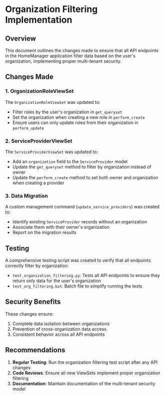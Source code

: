 # Organization Filtering Implementation

## Overview

This document outlines the changes made to ensure that all API endpoints in the HomeManager application filter data based on the user's organization, implementing proper multi-tenant security.

## Changes Made

### 1. OrganizationRoleViewSet

The `OrganizationRoleViewSet` was updated to:
- Filter roles by the user's organization in `get_queryset`
- Set the organization when creating a new role in `perform_create`
- Ensure users can only update roles from their organization in `perform_update`

### 2. ServiceProviderViewSet

The `ServiceProviderViewSet` was updated to:
- Add an `organization` field to the `ServiceProvider` model
- Update the `get_queryset` method to filter by organization instead of owner
- Update the `perform_create` method to set both owner and organization when creating a provider

### 3. Data Migration

A custom management command (`update_service_providers`) was created to:
- Identify existing `ServiceProvider` records without an organization
- Associate them with their owner's organization
- Report on the migration results

## Testing

A comprehensive testing script was created to verify that all endpoints correctly filter by organization:
- `test_organization_filtering.py`: Tests all API endpoints to ensure they return only data for the user's organization
- `test_org_filtering.bat`: Batch file to simplify running the tests

## Security Benefits

These changes ensure:
1. Complete data isolation between organizations
2. Prevention of cross-organization data access 
3. Consistent behavior across all API endpoints

## Recommendations

1. **Regular Testing**: Run the organization filtering test script after any API changes
2. **Code Reviews**: Ensure all new ViewSets implement proper organization filtering
3. **Documentation**: Maintain documentation of the multi-tenant security model
